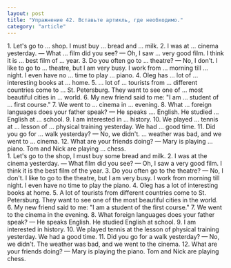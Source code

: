 ```yaml
---
layout: post
title: "Упражнение 42. Вставьте артикль, где необходимо."
category: "article"
---
```

<section class="question">
1. Let's go to ... shop. I must buy ... bread and ... milk. 2. I was at ... cinema yesterday. — What ... film did you see? — Oh, I saw ... very good film. I think it is ... best film of ... year. 3. Do you often go to ... theatre? — No, I don't. I like to go to ...
theatre, but I am very busy. I work from ... morning till ... night. I even have no ... time to play ... piano. 4. Oleg has ... lot of ... interesting books at ... home. 5. ... lot of ... tourists from ... different countries come to ... St. Petersburg. They want to see one of ... most beautiful cities in ... world. 6. My new friend said to me: "I am ... student of ... first course." 7. We went to ... cinema in ... evening. 8. What ... foreign languages does your father speak? — He speaks .... English. He studied ... English at ... school. 9. I am interested in ... history. 10. We played ... tennis at ... lesson of ... physical training yesterday. We had ... good time. 11. Did you go for ... walk yesterday? — No, we didn't. ... weather was bad, and we went to ... cinema. 12. What are your friends doing? — Mary is playing ... piano. Tom and Nick are playing ... chess.
</section>

<section class="answer">
1. Let's go to the shop, I must buy some bread and milk. 2. I was at the cinema yesterday. — What film did you see? — Oh, I saw a very good film. I think it is the best film of the year. 3. Do you often go to the theatre? — No, I don't. I like to go to the theatre, but I am very busy. I work from morning till night. I even have no time to play the piano. 4. Oleg has a lot of interesting books at home. 5. A lot of tourists from different countries come to St. Petersburg. They want to see one of the most beautiful cities in the world. 6. My new friend said to me: "I am a student of the first course." 7. We went to the cinema in the evening. 8. What foreign languages does your father speak? — He speaks English. He studied English at school. 9. I am interested in history. 10. We played tennis at the lesson of physical training yesterday. We had a good time. 11. Did you go for a walk yesterday? — No, we didn't. The weather was bad, and we went to the cinema. 12. What are your friends doing? — Mary is playing the piano. Tom and Nick are playing chess.
</section>